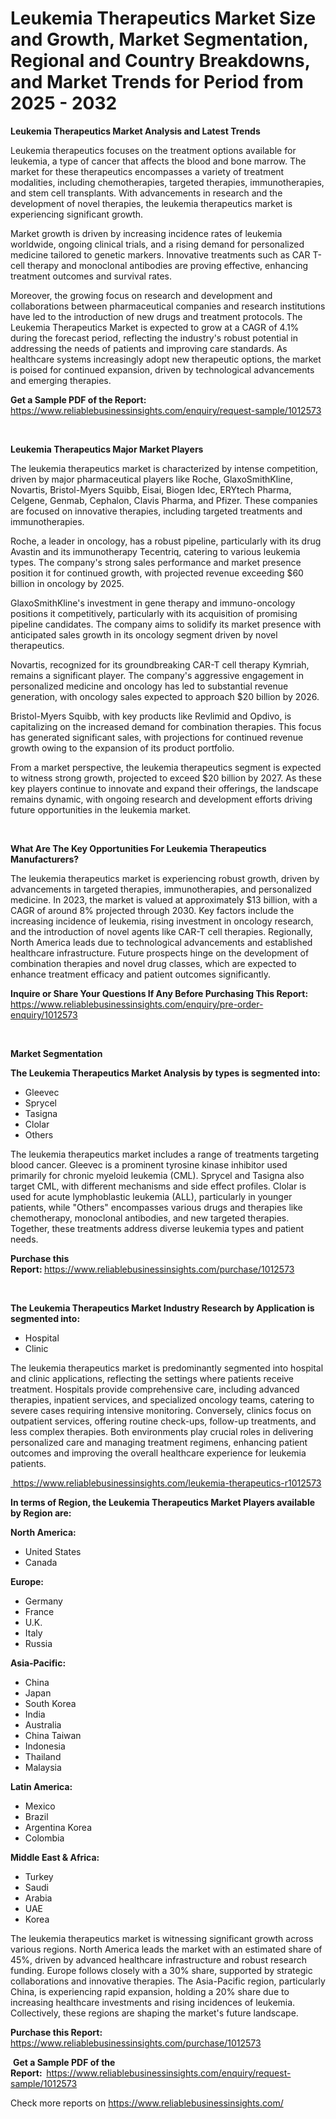 <p><h1>Leukemia Therapeutics Market Size and Growth, Market Segmentation, Regional and Country Breakdowns, and Market Trends for Period from 2025 -  2032</h1></p><p><strong>Leukemia Therapeutics Market Analysis and Latest Trends</strong></p>
<p><p>Leukemia therapeutics focuses on the treatment options available for leukemia, a type of cancer that affects the blood and bone marrow. The market for these therapeutics encompasses a variety of treatment modalities, including chemotherapies, targeted therapies, immunotherapies, and stem cell transplants. With advancements in research and the development of novel therapies, the leukemia therapeutics market is experiencing significant growth.</p><p>Market growth is driven by increasing incidence rates of leukemia worldwide, ongoing clinical trials, and a rising demand for personalized medicine tailored to genetic markers. Innovative treatments such as CAR T-cell therapy and monoclonal antibodies are proving effective, enhancing treatment outcomes and survival rates.</p><p>Moreover, the growing focus on research and development and collaborations between pharmaceutical companies and research institutions have led to the introduction of new drugs and treatment protocols. The Leukemia Therapeutics Market is expected to grow at a CAGR of 4.1% during the forecast period, reflecting the industry's robust potential in addressing the needs of patients and improving care standards. As healthcare systems increasingly adopt new therapeutic options, the market is poised for continued expansion, driven by technological advancements and emerging therapies.</p></p>
<p><strong>Get a Sample PDF of the Report:&nbsp;</strong> <a href="https://www.reliablebusinessinsights.com/enquiry/request-sample/1012573?utm_campaign=2253&utm_medium=2&utm_source=Github&utm_content=ia&utm_term=03032025&utm_id=leukemia-therapeutics">https://www.reliablebusinessinsights.com/enquiry/request-sample/1012573</a></p>
<p>&nbsp;</p>
<p><strong>Leukemia Therapeutics Major Market Players</strong></p>
<p><p>The leukemia therapeutics market is characterized by intense competition, driven by major pharmaceutical players like Roche, GlaxoSmithKline, Novartis, Bristol-Myers Squibb, Eisai, Biogen Idec, ERYtech Pharma, Celgene, Genmab, Cephalon, Clavis Pharma, and Pfizer. These companies are focused on innovative therapies, including targeted treatments and immunotherapies.</p><p>Roche, a leader in oncology, has a robust pipeline, particularly with its drug Avastin and its immunotherapy Tecentriq, catering to various leukemia types. The company's strong sales performance and market presence position it for continued growth, with projected revenue exceeding $60 billion in oncology by 2025.</p><p>GlaxoSmithKline's investment in gene therapy and immuno-oncology positions it competitively, particularly with its acquisition of promising pipeline candidates. The company aims to solidify its market presence with anticipated sales growth in its oncology segment driven by novel therapeutics.</p><p>Novartis, recognized for its groundbreaking CAR-T cell therapy Kymriah, remains a significant player. The company's aggressive engagement in personalized medicine and oncology has led to substantial revenue generation, with oncology sales expected to approach $20 billion by 2026.</p><p>Bristol-Myers Squibb, with key products like Revlimid and Opdivo, is capitalizing on the increased demand for combination therapies. This focus has generated significant sales, with projections for continued revenue growth owing to the expansion of its product portfolio.</p><p>From a market perspective, the leukemia therapeutics segment is expected to witness strong growth, projected to exceed $20 billion by 2027. As these key players continue to innovate and expand their offerings, the landscape remains dynamic, with ongoing research and development efforts driving future opportunities in the leukemia market.</p></p>
<p>&nbsp;</p>
<p><strong>What Are The Key Opportunities For Leukemia Therapeutics Manufacturers?</strong></p>
<p><p>The leukemia therapeutics market is experiencing robust growth, driven by advancements in targeted therapies, immunotherapies, and personalized medicine. In 2023, the market is valued at approximately $13 billion, with a CAGR of around 8% projected through 2030. Key factors include the increasing incidence of leukemia, rising investment in oncology research, and the introduction of novel agents like CAR-T cell therapies. Regionally, North America leads due to technological advancements and established healthcare infrastructure. Future prospects hinge on the development of combination therapies and novel drug classes, which are expected to enhance treatment efficacy and patient outcomes significantly.</p></p>
<p><strong>Inquire or Share Your Questions If Any Before Purchasing This Report:</strong> <a href="https://www.reliablebusinessinsights.com/enquiry/pre-order-enquiry/1012573?utm_campaign=2253&utm_medium=2&utm_source=Github&utm_content=ia&utm_term=03032025&utm_id=leukemia-therapeutics">https://www.reliablebusinessinsights.com/enquiry/pre-order-enquiry/1012573</a></p>
<p>&nbsp;</p>
<p><strong>Market Segmentation</strong></p>
<p><strong>The Leukemia Therapeutics Market Analysis by types is segmented into:</strong></p>
<p><ul><li>Gleevec</li><li>Sprycel</li><li>Tasigna</li><li>Clolar</li><li>Others</li></ul></p>
<p><p>The leukemia therapeutics market includes a range of treatments targeting blood cancer. Gleevec is a prominent tyrosine kinase inhibitor used primarily for chronic myeloid leukemia (CML). Sprycel and Tasigna also target CML, with different mechanisms and side effect profiles. Clolar is used for acute lymphoblastic leukemia (ALL), particularly in younger patients, while "Others" encompasses various drugs and therapies like chemotherapy, monoclonal antibodies, and new targeted therapies. Together, these treatments address diverse leukemia types and patient needs.</p></p>
<p><strong>Purchase this Report:&nbsp;</strong><a href="https://www.reliablebusinessinsights.com/purchase/1012573?utm_campaign=2253&utm_medium=2&utm_source=Github&utm_content=ia&utm_term=03032025&utm_id=leukemia-therapeutics">https://www.reliablebusinessinsights.com/purchase/1012573</a></p>
<p>&nbsp;</p>
<p><strong>The Leukemia Therapeutics Market Industry Research by Application is segmented into:</strong></p>
<p><ul><li>Hospital</li><li>Clinic</li></ul></p>
<p><p>The leukemia therapeutics market is predominantly segmented into hospital and clinic applications, reflecting the settings where patients receive treatment. Hospitals provide comprehensive care, including advanced therapies, inpatient services, and specialized oncology teams, catering to severe cases requiring intensive monitoring. Conversely, clinics focus on outpatient services, offering routine check-ups, follow-up treatments, and less complex therapies. Both environments play crucial roles in delivering personalized care and managing treatment regimens, enhancing patient outcomes and improving the overall healthcare experience for leukemia patients.</p></p>
<p><a href="https://www.reliablebusinessinsights.com/leukemia-therapeutics-r1012573?utm_campaign=2253&utm_medium=2&utm_source=Github&utm_content=ia&utm_term=03032025&utm_id=leukemia-therapeutics">&nbsp;https://www.reliablebusinessinsights.com/leukemia-therapeutics-r1012573</a></p>
<p><strong>In terms of Region, the Leukemia Therapeutics Market Players available by Region are:</strong></p>
<p>
    <p> <strong> North America: </strong>
        <ul>
            <li>United States</li>
            <li>Canada</li>
        </ul>
        </p> 
    <p> <strong> Europe: </strong>
        <ul>
            <li>Germany</li>
            <li>France</li>
            <li>U.K.</li>
            <li>Italy</li>
            <li>Russia</li>
        </ul>
        </p> 
    <p> <strong> Asia-Pacific: </strong>
        <ul>
            <li>China</li>
            <li>Japan</li>
            <li>South Korea</li>
            <li>India</li>
            <li>Australia</li>
            <li>China Taiwan</li>
            <li>Indonesia</li>
            <li>Thailand</li>
            <li>Malaysia</li>
        </ul>
        </p> 
    <p> <strong> Latin America: </strong>
        <ul>
            <li>Mexico</li>
            <li>Brazil</li>
            <li>Argentina Korea</li>
            <li>Colombia</li>
        </ul>
        </p> 
    <p> <strong> Middle East & Africa: </strong>
        <ul>
            <li>Turkey</li>
            <li>Saudi</li>
            <li>Arabia</li>
            <li>UAE</li>
            <li>Korea</li>
        </ul>
    </p>
    </p>
<p><p>The leukemia therapeutics market is witnessing significant growth across various regions. North America leads the market with an estimated share of 45%, driven by advanced healthcare infrastructure and robust research funding. Europe follows closely with a 30% share, supported by strategic collaborations and innovative therapies. The Asia-Pacific region, particularly China, is experiencing rapid expansion, holding a 20% share due to increasing healthcare investments and rising incidences of leukemia. Collectively, these regions are shaping the market's future landscape.</p></p>
<p><strong>Purchase this Report: </strong><a href="https://www.reliablebusinessinsights.com/purchase/1012573?utm_campaign=2253&utm_medium=2&utm_source=Github&utm_content=ia&utm_term=03032025&utm_id=leukemia-therapeutics">https://www.reliablebusinessinsights.com/purchase/1012573</a></p>
<p>&nbsp;<strong>Get a Sample PDF of the Report:&nbsp;&nbsp;</strong><a href="https://www.reliablebusinessinsights.com/enquiry/request-sample/1012573?utm_campaign=2253&utm_medium=2&utm_source=Github&utm_content=ia&utm_term=03032025&utm_id=leukemia-therapeutics">https://www.reliablebusinessinsights.com/enquiry/request-sample/1012573</a></p>
<p><strong></strong></p>
<p>Check more reports on <a href="https://www.reliablebusinessinsights.com/?utm_campaign=2253&utm_medium=2&utm_source=Github&utm_content=ia&utm_term=03032025&utm_id=leukemia-therapeutics">https://www.reliablebusinessinsights.com/</a></p>